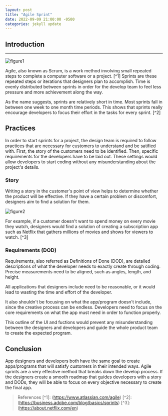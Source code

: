 ```yaml
---
layout: post
title: "Agile Sprint"
date: 2022-09-09 21:00:00 -0500
categories: jekyll update
---
```


## Introduction

---

![figure1](/devblog/assets/2022-09-09-agile-sprint/figure1.png)

Agile, also known as Scrum, is a work method involving small repeated steps to complete a computer software or a project. [^1] Sprints are these repeated steps or iterations that designers plan to accomplish. Time is evenly distributed between sprints in order for the develop team to feel less pressure and more achievement along the way.

As the name suggests, sprints are relatively short in time. Most sprints fall in between one week to one month time periods. This shows that sprints really encourage developers to focus their effort in the tasks for every sprint. [^2]

## Practices

In order to start sprints for a project, the design team is required to follow practices that are necessary for customers to understand and be satified with. First, the story of the customers need to be identified. Then, specific requirements for the developers have to be laid out. These settings would allow developers to start coding without any misunderstanding about the project's details.

### Story

Writing a story in the customer's point of view helps to determine whether the product will be effective. If they have a certain problem or discomfort, designers aim to find a solution for them.

![figure2](/devblog/assets/2022-09-09-agile-sprint/figure2.png)

For example, if a customer doesn't want to spend money on every movie they watch, designers would find a solution of creating a subscription app such as Netflix that gathers millions of movies and shows for viewers to watch. [^3]

### Requirements (DOD)

Requirements, also referred as Definitions of Done (DOD), are detailed descriptions of what the developer needs to exactly create through coding. Precise measurements need to be aligned, such as angles, length, and height.

All applications that designers include need to be reasonable, or it would lead to wasting the time and effort of the developer.

It also shouldn't be focusing on what the app/program doesn't include, since the creative process can be endless. Developers need to focus on the core requirements on what the app must need in order to function properly.

This outline of the UI and fuctions would prevent any misunderstanding between the designers and developers and guide the whole product team to create the expected program.

## Conclusion

App designers and developers both have the same goal to create apps/programs that will satisfy customers in their intended ways. Agile sprints are a very effective method that breaks down the develop process. If the  designers create a smooth roadmap that guides developers with a story and DODs, they will be able to focus on every objective necessary to create the final app.

> References
    [^1]: (https://www.atlassian.com/agile)
    [^2]: (https://business.adobe.com/blog/basics/sprints)
    [^3]: (https://about.netflix.com/en)
